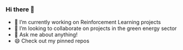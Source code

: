### Hi there 👋

<!--
**anjrew/anjrew** is a ✨ _special_ ✨ repository because its `README.md` (this file) appears on your GitHub profile.

Here are some ideas to get you started:

- 🔭 I’m currently working on Reinforcement Learning projects
- 🌱 I’m currently learning Tensorflow
- 👯 I’m looking to collaborate on projects in the green energy sector and robotics
- 🤔 I’m looking for help with Math
- 💬 Ask me about anything!
- 📫 How to reach me: andrewmjohnson549@gmail.com
- 😄 Pronouns: Foxtrott
-->

- 🔭 I’m currently working on Reinforcement Learning projects
- 👯 I’m looking to collaborate on projects in the green energy sector
- 💬 Ask me about anything!
- 😄 Check out my pinned repos
